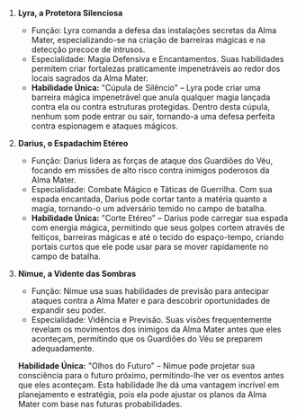   
1. **Lyra, a Protetora Silenciosa**
    - Função: Lyra comanda a defesa das instalações secretas da Alma Mater, especializando-se na criação de barreiras mágicas e na detecção precoce de intrusos.
    - Especialidade: Magia Defensiva e Encantamentos. Suas habilidades permitem criar fortalezas praticamente impenetráveis ao redor dos locais sagrados da Alma Mater.
    - **Habilidade Única:** "Cúpula de Silêncio" – Lyra pode criar uma barreira mágica impenetrável que anula qualquer magia lançada contra ela ou contra estruturas protegidas. Dentro desta cúpula, nenhum som pode entrar ou sair, tornando-a uma defesa perfeita contra espionagem e ataques mágicos.  
          
          
        
2. **Darius, o Espadachim Etéreo**
    - Função: Darius lidera as forças de ataque dos Guardiões do Véu, focando em missões de alto risco contra inimigos poderosos da Alma Mater.
    - Especialidade: Combate Mágico e Táticas de Guerrilha. Com sua espada encantada, Darius pode cortar tanto a matéria quanto a magia, tornando-o um adversário temido no campo de batalha.
    - **Habilidade Única:** "Corte Etéreo" – Darius pode carregar sua espada com energia mágica, permitindo que seus golpes cortem através de feitiços, barreiras mágicas e até o tecido do espaço-tempo, criando portais curtos que ele pode usar para se mover rapidamente no campo de batalha.  
          
          
        
3. **Nimue, a Vidente das Sombras**
    
    - Função: Nimue usa suas habilidades de previsão para antecipar ataques contra a Alma Mater e para descobrir oportunidades de expandir seu poder.
    - Especialidade: Vidência e Previsão. Suas visões frequentemente revelam os movimentos dos inimigos da Alma Mater antes que eles aconteçam, permitindo que os Guardiões do Véu se preparem adequadamente.
    
    **Habilidade Única:** "Olhos do Futuro" – Nimue pode projetar sua consciência para o futuro próximo, permitindo-lhe ver os eventos antes que eles aconteçam. Esta habilidade lhe dá uma vantagem incrível em planejamento e estratégia, pois ela pode ajustar os planos da Alma Mater com base nas futuras probabilidades.